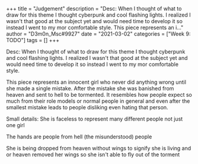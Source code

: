 +++
title = "Judgement"
description = "Desc: When I thought of what to draw for this theme I thought cyberpunk and cool flashing lights. I realized I wasn't that good at the subject yet and would need time to develop it so instead I went to my mor comfortable style.  This piece represents an i..."
author = "D3m0n_Msc#9927"
date = "2021-03-02"
categories = ["Week 9: TODO"]
tags = []
+++

Desc: When I thought of what to draw for this theme I thought cyberpunk and cool flashing lights.
I realized I wasn't that good at the subject yet and would need time to develop it so instead I went to my mor comfortable style.

This piece represents an innocent girl who never did anything wrong until she made a single mistake.
After the mistake she was banished from heaven and sent to hell to be tormented. It resembles how people expect so much from their role models or normal people in general and even after the smallest mistake leads to people disliking even hating that person.

Small details: She is faceless to represent many different people not just one girl

The hands are people from hell (the misunderstood) people

She is being dropped from heaven without wings to signify she is living and or heaven removed her wings so she isn't able to fly out of the torment
